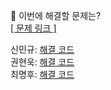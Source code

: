👻 이번에 해결할 문제는? <br>
[[ 문제 링크 ]](https://school.programmers.co.kr/learn/courses/30/lessons/134240)

신민규: [해결 코드]() <br>
권현욱: [해결 코드]() <br>
최명후: [해결 코드]()
